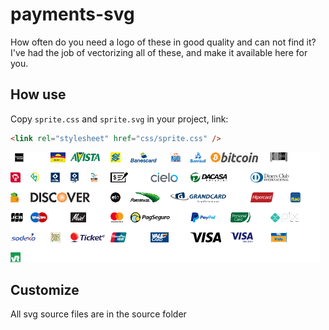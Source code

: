 # payments-svg

How often do you need a logo of these in good quality and can not find it? I've had the job of vectorizing all of these, and make it available here for you.

## How use

Copy `sprite.css` and `sprite.svg` in your project, link:

```html
<link rel="stylesheet" href="css/sprite.css" />
```

![Examples](sprite.png)

## Customize

All svg source files are in the source folder
